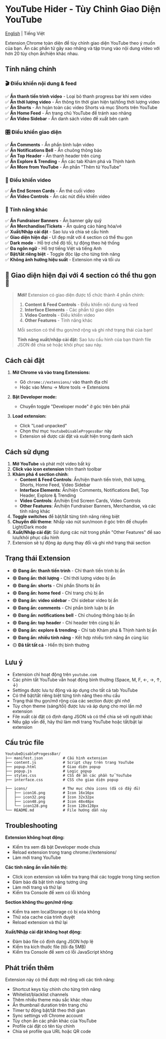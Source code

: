 # YouTube Hider - Tùy Chỉnh Giao Diện YouTube

[English](README_EN.md) | Tiếng Việt

Extension Chrome toàn diện để tùy chỉnh giao diện YouTube theo ý muốn của bạn. Ẩn các phần tử gây xao nhãng và tập trung vào nội dung video với hơn 20 tùy chọn ẩn/hiện khác nhau.

## Tính năng chính

### 🎬 Điều khiển nội dung & feed
✅ **Ẩn thanh tiến trình video** - Loại bỏ thanh progress bar khi xem video <br>
✅ **Ẩn thời lượng video** - Ẩn thông tin thời gian hiện tại/tổng thời lượng video <br>
✅ **Ẩn Shorts** - Ẩn hoàn toàn các video Shorts và mục Shorts trên YouTube <br>
✅ **Ẩn Home Feed** - Ẩn trang chủ YouTube để tránh xao nhãng <br>
✅ **Ẩn Video Sidebar** - Ẩn danh sách video đề xuất bên cạnh <br>

### 🎛️ Điều khiển giao diện
✅ **Ẩn Comments** - Ẩn phần bình luận video <br>
✅ **Ẩn Notifications Bell** - Ẩn chuông thông báo <br>
✅ **Ẩn Top Header** - Ẩn thanh header trên cùng <br>
✅ **Ẩn Explore & Trending** - Ẩn các tab Khám phá và Thịnh hành <br>
✅ **Ẩn More from YouTube** - Ẩn phần "Thêm từ YouTube" <br>

### 🎥 Điều khiển video
✅ **Ẩn End Screen Cards** - Ẩn thẻ cuối video <br>
✅ **Ẩn Video Controls** - Ẩn các nút điều khiển video <br>

### 🔧 Tính năng khác
✅ **Ẩn Fundraiser Banners** - Ẩn banner gây quỹ <br>
✅ **Ẩn Merchandise/Tickets** - Ẩn quảng cáo hàng hóa/vé <br>
✅ **Xuất/Nhập cài đặt** - Sao lưu và chia sẻ cấu hình <br>
✅ **Giao diện hiện đại** - UI đẹp mắt với 4 section có thể thu gọn <br>
✅ **Dark mode** - Hỗ trợ chế độ tối, tự động theo hệ thống <br>
✅ **Đa ngôn ngữ** - Hỗ trợ tiếng Việt và tiếng Anh <br>
✅ **Bật/tắt riêng biệt** - Toggle độc lập cho từng tính năng <br>
✅ **Không ảnh hưởng hiệu suất** - Extension nhẹ và tối ưu <br>

## 🌟 Giao diện hiện đại với 4 section có thể thu gọn 🌟

> **Mới!** Extension có giao diện được tổ chức thành 4 phần chính:
>
> 1. **Content & Feed Controls** - Điều khiển nội dung và feed
> 2. **Interface Elements** - Các phần tử giao diện
> 3. **Video Controls** - Điều khiển video
> 4. **Other Features** - Tính năng khác
>
> Mỗi section có thể thu gọn/mở rộng và ghi nhớ trạng thái của bạn!
>
> **Tính năng xuất/nhập cài đặt:** Sao lưu cấu hình của bạn thành file JSON để chia sẻ hoặc khôi phục sau này.

## Cách cài đặt

1. **Mở Chrome và vào trang Extensions:**
   - Gõ `chrome://extensions/` vào thanh địa chỉ
   - Hoặc vào Menu → More tools → Extensions

2. **Bật Developer mode:**
   - Chuyển toggle "Developer mode" ở góc trên bên phải

3. **Load extension:**
   - Click "Load unpacked"
   - Chọn thư mục `YoutubeDisableProgessBar` này
   - Extension sẽ được cài đặt và xuất hiện trong danh sách

## Cách sử dụng

1. **Mở YouTube** và phát một video bất kỳ
2. **Click vào icon extension** trên thanh toolbar
3. **Khám phá 4 section chính**:
   - **Content & Feed Controls**: Ẩn/hiện thanh tiến trình, thời lượng, Shorts, Home Feed, Video Sidebar
   - **Interface Elements**: Ẩn/hiện Comments, Notifications Bell, Top Header, Explore & Trending
   - **Video Controls**: Ẩn/hiện End Screen Cards, Video Controls
   - **Other Features**: Ẩn/hiện Fundraiser Banners, Merchandise, và các tính năng khác
4. **Toggle switches** để bật/tắt từng tính năng riêng biệt
5. **Chuyển đổi theme**: Nhấp vào nút sun/moon ở góc trên để chuyển Light/Dark mode
6. **Xuất/Nhập cài đặt**: Sử dụng các nút trong phần "Other Features" để sao lưu/khôi phục cấu hình
7. Extension sẽ tự động áp dụng thay đổi và ghi nhớ trạng thái section

## Trạng thái Extension

- 🟢 **Đang ẩn: thanh tiến trình** - Chỉ thanh tiến trình bị ẩn
- 🟢 **Đang ẩn: thời lượng** - Chỉ thời lượng video bị ẩn
- 🟢 **Đang ẩn: shorts** - Chỉ phần Shorts bị ẩn
- 🟢 **Đang ẩn: home feed** - Chỉ trang chủ bị ẩn
- 🟢 **Đang ẩn: video sidebar** - Chỉ sidebar video bị ẩn
- 🟢 **Đang ẩn: comments** - Chỉ phần bình luận bị ẩn
- 🟢 **Đang ẩn: notifications bell** - Chỉ chuông thông báo bị ẩn
- 🟢 **Đang ẩn: top header** - Chỉ header trên cùng bị ẩn
- 🟢 **Đang ẩn: explore & trending** - Chỉ tab Khám phá & Thịnh hành bị ẩn
- 🟢 **Đang ẩn: nhiều tính năng** - Kết hợp nhiều tính năng ẩn cùng lúc
- 🟡 **Đã tắt tất cả** - Hiển thị bình thường

## Lưu ý

- Extension chỉ hoạt động trên `youtube.com`
- Các phím tắt YouTube vẫn hoạt động bình thường (Space, M, F, ←, →, ↑, ↓)
- Settings được lưu tự động và áp dụng cho tất cả tab YouTube
- Có thể bật/tắt riêng biệt từng tính năng theo nhu cầu
- Trạng thái thu gọn/mở rộng của các section được ghi nhớ
- Tùy chọn theme (sáng/tối) được lưu và áp dụng cho mọi lần mở extension
- File xuất cài đặt có định dạng JSON và có thể chia sẻ với người khác
- Nếu gặp vấn đề, hãy thử làm mới trang YouTube hoặc tắt/bật lại extension

## Cấu trúc file

```
YoutubeDisableProgessBar/
├── manifest.json         # Cấu hình extension
├── content.js            # Script chạy trên trang YouTube  
├── popup.html            # Giao diện popup
├── popup.js              # Logic popup
├── styles.css            # CSS để ẩn các phần tử YouTube
├── interface.css         # CSS cho giao diện popup

├── icons/                # Thư mục chứa icons (đã có đầy đủ)
│   ├── icon16.png        # Icon 16x16px
│   ├── icon32.png        # Icon 32x32px  
│   ├── icon48.png        # Icon 48x48px
│   └── icon128.png       # Icon 128x128px
└── README.md             # File hướng dẫn này
```

## Troubleshooting

**Extension không hoạt động:**
- Kiểm tra xem đã bật Developer mode chưa
- Reload extension trong trang chrome://extensions/
- Làm mới trang YouTube

**Các tính năng ẩn vẫn hiển thị:**
- Click icon extension và kiểm tra trạng thái các toggle trong từng section
- Đảm bảo đã bật tính năng tương ứng
- Làm mới trang và thử lại
- Kiểm tra Console để xem có lỗi không

**Section không thu gọn/mở rộng:**
- Kiểm tra xem localStorage có bị xóa không
- Thử xóa cache của trình duyệt
- Reload extension và thử lại

**Xuất/Nhập cài đặt không hoạt động:**
- Đảm bảo file có định dạng JSON hợp lệ
- Kiểm tra kích thước file (tối đa 5MB)
- Kiểm tra Console để xem có lỗi JavaScript không

## Phát triển thêm

Extension này có thể được mở rộng với các tính năng:
- Shortcut keys tùy chỉnh cho từng tính năng
- Whitelist/blacklist channels
- Thêm nhiều theme màu sắc khác nhau
- Ẩn thumbnail duration trên trang chủ
- Timer tự động bật/tắt theo thời gian
- Sync settings với Chrome account
- Tùy chọn ẩn các phần khác của YouTube
- Profile cài đặt có tên tùy chỉnh
- Chia sẻ profile qua URL hoặc QR code
